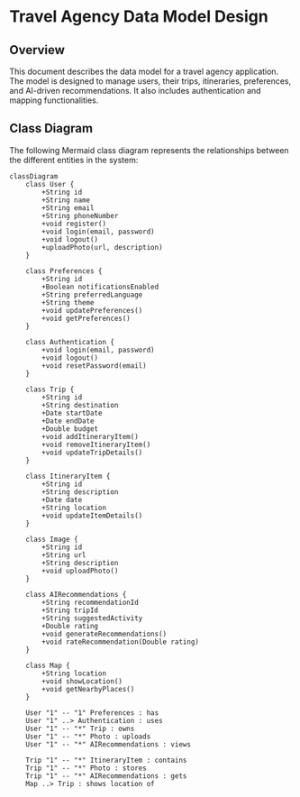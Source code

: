 # Travel Agency Data Model Design  

## Overview  
This document describes the data model for a travel agency application. The model is designed to manage users, their trips, itineraries, preferences, and AI-driven recommendations. It also includes authentication and mapping functionalities.  

## Class Diagram  
The following Mermaid class diagram represents the relationships between the different entities in the system:  

```mermaid  
classDiagram  
    class User {  
        +String id  
        +String name  
        +String email  
        +String phoneNumber  
        +void register()  
        +void login(email, password)  
        +void logout()
        +uploadPhoto(url, description)  
    }  
    
    class Preferences {  
        +String id  
        +Boolean notificationsEnabled  
        +String preferredLanguage  
        +String theme  
        +void updatePreferences()
        +void getPreferences() 
    }  
    
    class Authentication {
        +void login(email, password)  
        +void logout()  
        +void resetPassword(email)  
    }  
    
    class Trip {  
        +String id  
        +String destination  
        +Date startDate  
        +Date endDate  
        +Double budget  
        +void addItineraryItem()  
        +void removeItineraryItem()
        +void updateTripDetails()   
    }  
    
    class ItineraryItem {  
        +String id  
        +String description  
        +Date date  
        +String location  
        +void updateItemDetails()  
    }  
    
    class Image {  
        +String id  
        +String url  
        +String description  
        +void uploadPhoto()  
    }  
    
    class AIRecommendations {  
        +String recommendationId  
        +String tripId  
        +String suggestedActivity  
        +Double rating  
        +void generateRecommendations()
        +void rateRecommendation(Double rating)  
    }  
    
    class Map {
        +String location
        +void showLocation()  
        +void getNearbyPlaces()  
    }  

    User "1" -- "1" Preferences : has  
    User "1" ..> Authentication : uses  
    User "1" -- "*" Trip : owns  
    User "1" -- "*" Photo : uploads  
    User "1" -- "*" AIRecommendations : views  

    Trip "1" -- "*" ItineraryItem : contains  
    Trip "1" -- "*" Photo : stores  
    Trip "1" -- "*" AIRecommendations : gets  
    Map ..> Trip : shows location of 
